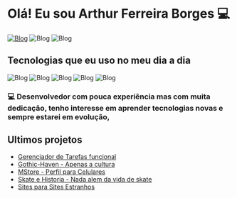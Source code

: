 # Olá! Eu sou Arthur Ferreira Borges 💻

[![Blog](https://img.shields.io/website?label=meuperfil.com&style=for-the-badge&url=https://meu-perfil-orcin.vercel.app/)](https://meu-perfil-orcin.vercel.app/)
![Blog](https://img.shields.io/badge/GitHub-100000?style=for-the-badge&logo=github&logoColor=white)
![Blog](https://img.shields.io/badge/LinkedIn-0077B5?style=for-the-badge&logo=linkedin&logoColor=white)

## Tecnologias que eu uso no meu dia a dia

![Blog](https://camo.githubusercontent.com/10c7a8fa2cf317cc7c4af6f13efac086a9f0ea010f0dfc746c94e5cde310b339/68747470733a2f2f696d672e736869656c64732e696f2f62616467652f48544d4c352d4533344632363f7374796c653d666f722d7468652d6261646765266c6f676f3d68746d6c35266c6f676f436f6c6f723d7768697465)
![Blog](https://camo.githubusercontent.com/001d4637c08910acf414f12a1682879a1f99867f6f9a3550f0541e7d03dd34a2/68747470733a2f2f696d672e736869656c64732e696f2f62616467652f435353332d3135373242363f7374796c653d666f722d7468652d6261646765266c6f676f3d63737333266c6f676f436f6c6f723d7768697465)
![Blog](https://camo.githubusercontent.com/b50d4b5449ac9bed0fc02238425fd56db93011d5019563595023ff0bb1a02162/68747470733a2f2f696d672e736869656c64732e696f2f62616467652f4a6176615363726970742d4637444631453f7374796c653d666f722d7468652d6261646765266c6f676f3d6a617661736372697074266c6f676f436f6c6f723d626c61636b)
![Blog](https://camo.githubusercontent.com/8e77945348567678f7ac7879dfb294400492ed429d16392c98db21a7c00934d2/68747470733a2f2f696d672e736869656c64732e696f2f62616467652f547970655363726970742d3030374143433f7374796c653d666f722d7468652d6261646765266c6f676f3d74797065736372697074266c6f676f436f6c6f723d7768697465)
![Blog](https://camo.githubusercontent.com/3467eb8e0dc6bdaa8fa6e979185d371ab39c105ec7bd6a01048806b74378d24c/68747470733a2f2f696d672e736869656c64732e696f2f62616467652f52656163742d3230323332413f7374796c653d666f722d7468652d6261646765266c6f676f3d7265616374266c6f676f436f6c6f723d363144414642)

### 💻 Desenvolvedor com pouca experiência mas com muita dedicação, tenho interesse em aprender tecnologias novas e sempre estarei em evolução,

## Ultimos projetos

- [Gerenciador de Tarefas funcional](https://react-inicio-rho.vercel.app/)</br>
- [Gothic-Haven - Apenas a cultura](https://gothic-haven.vercel.app/)</br>
- [MStore - Perfil para Celulares](https://mstore-nine.vercel.app/)</br>
- [Skate e Historia - Nada alem da vida de skate](https://skate-e-historia.vercel.app/)</br>
- [Sites para Sites Estranhos](https://site-para-sites-estranhos.vercel.app/)</br>
